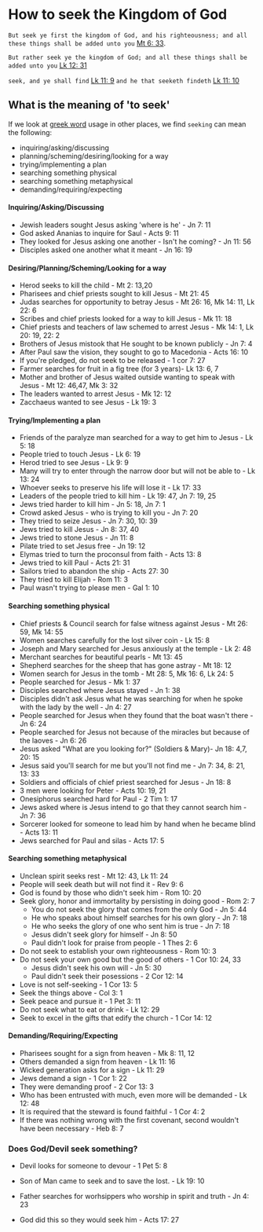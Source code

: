 
# How to seek the Kingdom of God

`But seek ye first the kingdom of God, and his righteousness; and all these things shall be added unto you` [Mt 6: 33](https://biblehub.com/matthew/6-33.htm). 

`But rather seek ye the kingdom of God; and all these things shall be added unto you` [Lk 12: 31](https://biblehub.com/luke/12-31.htm)

`seek, and ye shall find` [Lk 11: 9](https://biblehub.com/luke/11-9.htm)
`and he that seeketh findeth` [Lk 11: 10](https://biblehub.com/luke/11-10.htm)


## What is the meaning of 'to seek'

If we look at [greek word](https://biblehub.com/greek/2212.htm) usage in other places, we find `seeking` can mean the following:

* inquiring/asking/discussing
* planning/scheming/desiring/looking for a way
* trying/implementing a plan
* searching something physical
* searching something metaphysical
* demanding/requiring/expecting

#### Inquiring/Asking/Discussing
* Jewish leaders sought Jesus asking 'where is he' - Jn 7: 11
* God asked Ananias to inquire for Saul - Acts 9: 11
* They looked for Jesus asking one another - Isn't he coming? - Jn 11: 56
* Disciples asked one another what it meant - Jn 16: 19

#### Desiring/Planning/Scheming/Looking for a way
* Herod seeks to kill the child - Mt 2: 13,20
* Pharisees and chief priests sought to kill Jesus - Mt 21: 45
* Judas searches for opportunity to betray Jesus - Mt 26: 16, Mk 14: 11, Lk 22: 6
* Scribes and chief priests looked for a way to kill Jesus - Mk 11: 18
* Chief priests and teachers of law schemed to arrest Jesus - Mk 14: 1, Lk 20: 19, 22: 2
* Brothers of Jesus mistook that He sought to be known publicly - Jn 7: 4
* After Paul saw the vision, they sought to go to Macedonia - Acts 16: 10
* If you're pledged, do not seek to be released - 1 cor 7: 27
* Farmer searches for fruit in a fig tree (for 3 years)- Lk 13: 6, 7
* Mother and brother of Jesus waited outside wanting to speak with Jesus - Mt 12: 46,47, Mk 3: 32
* The leaders wanted to arrest Jesus - Mk 12: 12
* Zacchaeus wanted to see Jesus - Lk 19: 3

#### Trying/Implementing a plan
* Friends of the paralyze man searched for a way to get him to Jesus - Lk 5: 18
* People tried to touch Jesus - Lk 6: 19
* Herod tried to see Jesus - Lk 9: 9
* Many will try to enter through the narrow door but will not be able to - Lk 13: 24
* Whoever seeks to preserve his life will lose it - Lk 17: 33
* Leaders of the people tried to kill him - Lk 19: 47, Jn 7: 19, 25
* Jews tried harder to kill him - Jn 5: 18, Jn 7: 1
* Crowd asked Jesus - who is trying to kill you - Jn 7: 20
* They tried to seize Jesus - Jn 7: 30, 10: 39
* Jews tried to kill Jesus - Jn 8: 37, 40
* Jews tried to stone Jesus - Jn 11: 8
* Pilate tried to set Jesus free - Jn 19: 12
* Elymas tried to turn the proconsul from faith - Acts 13: 8 
* Jews tried to kill Paul - Acts 21: 31
* Sailors tried to abandon the ship - Acts 27: 30
* They tried to kill Elijah - Rom 11: 3
* Paul wasn't trying to please men - Gal 1: 10

#### Searching something physical
* Chief priests & Council search for false witness against Jesus - Mt 26: 59, Mk 14: 55
* Women searches carefully for the lost silver coin - Lk 15: 8
* Joseph and Mary searched for Jesus anxiously at the temple - Lk 2: 48
* Merchant searches for beautiful pearls - Mt 13: 45
* Shepherd searches for the sheep that has gone astray - Mt 18: 12
* Women search for Jesus in the tomb - Mt 28: 5, Mk 16: 6, Lk 24: 5 
* People searched for Jesus - Mk 1: 37
* Disciples searched where Jesus stayed - Jn 1: 38
* Disciples didn't ask Jesus what he was searching for when he spoke with the lady by the well - Jn 4: 27
* People searched for Jesus when they found that the boat wasn't there - Jn 6: 24
* People searched for Jesus not because of the miracles but because of the laoves - Jn 6: 26
* Jesus asked "What are you looking for?" (Soldiers & Mary)- Jn 18: 4,7, 20: 15
* Jesus said you'll search for me but you'll not find me - Jn 7: 34, 8: 21, 13: 33
* Soldiers and officials of chief priest searched for Jesus - Jn 18: 8
* 3 men were looking for Peter - Acts 10: 19, 21
* Onesiphorus searched hard for Paul - 2 Tim 1: 17
* Jews asked where is Jesus intend to go that they cannot search him - Jn 7:  36
* Sorcerer looked for someone to lead him by hand when he became blind - Acts 13: 11
* Jews searched for Paul and silas - Acts 17: 5


#### Searching something metaphysical
* Unclean spirit seeks rest - Mt 12: 43, Lk 11: 24
* People will seek death but will not find it - Rev 9: 6
* God is found by those who didn't seek him - Rom 10: 20
* Seek glory, honor and immortality by persisting in doing good - Rom 2: 7
	* You do not seek the glory that comes from the only God - Jn 5: 44
	* He who speaks about himself searches for his own glory - Jn 7: 18
	* He who seeks the glory of one who sent him is true - Jn 7: 18
	* Jesus didn't seek glory for himself - Jn 8: 50
	* Paul didn't look for praise from people - 1 Thes 2: 6
* Do not seek to establish your own righteousness - Rom 10: 3
* Do not seek your own good but the good of others - 1 Cor 10: 24, 33
	* Jesus didn't seek his own will - Jn 5: 30
	* Paul didn't seek their posessions - 2 Cor 12: 14
* Love is not self-seeking - 1 Cor 13: 5
* Seek the things above - Col 3: 1
* Seek peace and pursue it - 1 Pet 3: 11
* Do not seek what to eat or drink - Lk 12: 29
* Seek to excel in the gifts that edify the church - 1 Cor 14: 12


#### Demanding/Requiring/Expecting
* Pharisees sought for a sign from heaven - Mk 8: 11, 12
* Others demanded a sign from heaven - Lk 11: 16
* Wicked generation asks for a sign - Lk 11: 29
* Jews demand a sign - 1 Cor 1: 22
* They were demanding proof - 2 Cor 13: 3
* Who has been entrusted with much, even more will be demanded - Lk 12: 48
* It is required that the steward is found faithful - 1 Cor 4: 2
* If there was nothing wrong with the first covenant, second wouldn't have been necessary - Heb 8: 7

### Does God/Devil seek something?

* Devil looks for someone to devour - 1 Pet 5: 8
* Son of Man came to seek and to save the lost. - Lk 19: 10
* Father searches for worhsippers who worship in spirit and truth - Jn 4: 23

* God did this so they would seek him - Acts 17: 27

